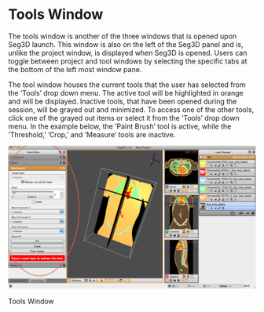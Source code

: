 # Tools Window

The tools window is another of the three windows that is opened upon Seg3D launch. This window is also on the left of the Seg3D panel and is, unlike the project window, is displayed when Seg3D is opened. Users can toggle between project and tool windows by selecting the specific tabs at the bottom of the left most window pane.

The tool window houses the current tools that the user has selected from the ’Tools’ drop down menu. The active tool will be highlighted in orange and will be displayed. Inactive tools, that have been opened during the session, will be grayed out and minimized. To access one of the other tools, click one of the grayed out items or select it from the ’Tools’ drop down menu. In the example below, the ’Paint Brush’ tool is active, while the ’Threshold,’ ’Crop,’ and ’Measure’ tools are inactive.

![ToolWindow](../../Seg3DBasicFunctionality_figures/ToolWindow.png)
<figcaption>Tools Window</figcaption>
